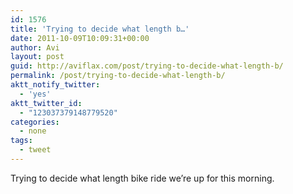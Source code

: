 ```yaml
---
id: 1576
title: 'Trying to decide what length b…'
date: 2011-10-09T10:09:31+00:00
author: Avi
layout: post
guid: http://aviflax.com/post/trying-to-decide-what-length-b/
permalink: /post/trying-to-decide-what-length-b/
aktt_notify_twitter:
  - 'yes'
aktt_twitter_id:
  - "123037379148779520"
categories:
  - none
tags:
  - tweet
---
```

Trying to decide what length bike ride we’re up for this morning.